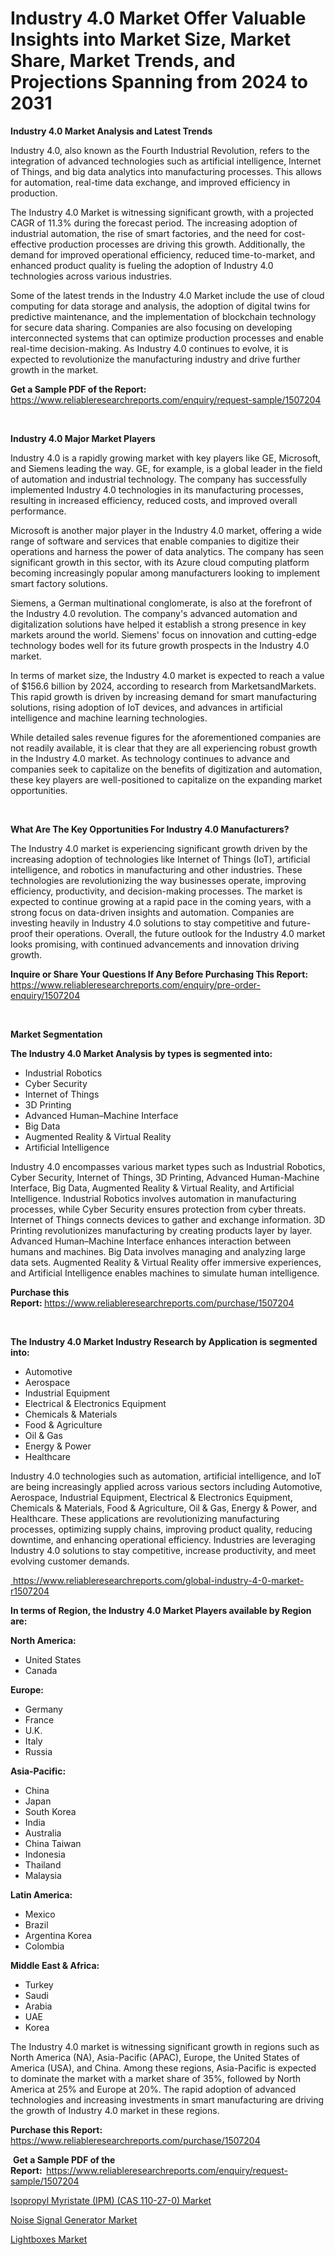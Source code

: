 <p><h1>Industry 4.0 Market Offer Valuable Insights into Market Size, Market Share, Market Trends, and Projections Spanning from 2024 to 2031</h1></p><p><strong>Industry 4.0 Market Analysis and Latest Trends</strong></p>
<p><p>Industry 4.0, also known as the Fourth Industrial Revolution, refers to the integration of advanced technologies such as artificial intelligence, Internet of Things, and big data analytics into manufacturing processes. This allows for automation, real-time data exchange, and improved efficiency in production.</p><p>The Industry 4.0 Market is witnessing significant growth, with a projected CAGR of 11.3% during the forecast period. The increasing adoption of industrial automation, the rise of smart factories, and the need for cost-effective production processes are driving this growth. Additionally, the demand for improved operational efficiency, reduced time-to-market, and enhanced product quality is fueling the adoption of Industry 4.0 technologies across various industries.</p><p>Some of the latest trends in the Industry 4.0 Market include the use of cloud computing for data storage and analysis, the adoption of digital twins for predictive maintenance, and the implementation of blockchain technology for secure data sharing. Companies are also focusing on developing interconnected systems that can optimize production processes and enable real-time decision-making. As Industry 4.0 continues to evolve, it is expected to revolutionize the manufacturing industry and drive further growth in the market.</p></p>
<p><strong>Get a Sample PDF of the Report:&nbsp;</strong> <a href="https://www.reliableresearchreports.com/enquiry/request-sample/1507204">https://www.reliableresearchreports.com/enquiry/request-sample/1507204</a></p>
<p>&nbsp;</p>
<p><strong>Industry 4.0 Major Market Players</strong></p>
<p><p>Industry 4.0 is a rapidly growing market with key players like GE, Microsoft, and Siemens leading the way. GE, for example, is a global leader in the field of automation and industrial technology. The company has successfully implemented Industry 4.0 technologies in its manufacturing processes, resulting in increased efficiency, reduced costs, and improved overall performance.</p><p>Microsoft is another major player in the Industry 4.0 market, offering a wide range of software and services that enable companies to digitize their operations and harness the power of data analytics. The company has seen significant growth in this sector, with its Azure cloud computing platform becoming increasingly popular among manufacturers looking to implement smart factory solutions.</p><p>Siemens, a German multinational conglomerate, is also at the forefront of the Industry 4.0 revolution. The company's advanced automation and digitalization solutions have helped it establish a strong presence in key markets around the world. Siemens' focus on innovation and cutting-edge technology bodes well for its future growth prospects in the Industry 4.0 market.</p><p>In terms of market size, the Industry 4.0 market is expected to reach a value of $156.6 billion by 2024, according to research from MarketsandMarkets. This rapid growth is driven by increasing demand for smart manufacturing solutions, rising adoption of IoT devices, and advances in artificial intelligence and machine learning technologies.</p><p>While detailed sales revenue figures for the aforementioned companies are not readily available, it is clear that they are all experiencing robust growth in the Industry 4.0 market. As technology continues to advance and companies seek to capitalize on the benefits of digitization and automation, these key players are well-positioned to capitalize on the expanding market opportunities.</p></p>
<p>&nbsp;</p>
<p><strong>What Are The Key Opportunities For Industry 4.0 Manufacturers?</strong></p>
<p><p>The Industry 4.0 market is experiencing significant growth driven by the increasing adoption of technologies like Internet of Things (IoT), artificial intelligence, and robotics in manufacturing and other industries. These technologies are revolutionizing the way businesses operate, improving efficiency, productivity, and decision-making processes. The market is expected to continue growing at a rapid pace in the coming years, with a strong focus on data-driven insights and automation. Companies are investing heavily in Industry 4.0 solutions to stay competitive and future-proof their operations. Overall, the future outlook for the Industry 4.0 market looks promising, with continued advancements and innovation driving growth.</p></p>
<p><strong>Inquire or Share Your Questions If Any Before Purchasing This Report:</strong> <a href="https://www.reliableresearchreports.com/enquiry/pre-order-enquiry/1507204">https://www.reliableresearchreports.com/enquiry/pre-order-enquiry/1507204</a></p>
<p>&nbsp;</p>
<p><strong>Market Segmentation</strong></p>
<p><strong>The Industry 4.0 Market Analysis by types is segmented into:</strong></p>
<p><ul><li>Industrial Robotics</li><li>Cyber Security</li><li>Internet of Things</li><li>3D Printing</li><li>Advanced Human–Machine Interface</li><li>Big Data</li><li>Augmented Reality & Virtual Reality</li><li>Artificial Intelligence</li></ul></p>
<p><p>Industry 4.0 encompasses various market types such as Industrial Robotics, Cyber Security, Internet of Things, 3D Printing, Advanced Human-Machine Interface, Big Data, Augmented Reality & Virtual Reality, and Artificial Intelligence. Industrial Robotics involves automation in manufacturing processes, while Cyber Security ensures protection from cyber threats. Internet of Things connects devices to gather and exchange information. 3D Printing revolutionizes manufacturing by creating products layer by layer. Advanced Human–Machine Interface enhances interaction between humans and machines. Big Data involves managing and analyzing large data sets. Augmented Reality & Virtual Reality offer immersive experiences, and Artificial Intelligence enables machines to simulate human intelligence.</p></p>
<p><strong>Purchase this Report:&nbsp;</strong><a href="https://www.reliableresearchreports.com/purchase/1507204">https://www.reliableresearchreports.com/purchase/1507204</a></p>
<p>&nbsp;</p>
<p><strong>The Industry 4.0 Market Industry Research by Application is segmented into:</strong></p>
<p><ul><li>Automotive</li><li>Aerospace</li><li>Industrial Equipment</li><li>Electrical & Electronics Equipment</li><li>Chemicals & Materials</li><li>Food & Agriculture</li><li>Oil & Gas</li><li>Energy & Power</li><li>Healthcare</li></ul></p>
<p><p>Industry 4.0 technologies such as automation, artificial intelligence, and IoT are being increasingly applied across various sectors including Automotive, Aerospace, Industrial Equipment, Electrical & Electronics Equipment, Chemicals & Materials, Food & Agriculture, Oil & Gas, Energy & Power, and Healthcare. These applications are revolutionizing manufacturing processes, optimizing supply chains, improving product quality, reducing downtime, and enhancing operational efficiency. Industries are leveraging Industry 4.0 solutions to stay competitive, increase productivity, and meet evolving customer demands.</p></p>
<p><a href="https://www.reliableresearchreports.com/global-industry-4-0-market-r1507204">&nbsp;https://www.reliableresearchreports.com/global-industry-4-0-market-r1507204</a></p>
<p><strong>In terms of Region, the Industry 4.0 Market Players available by Region are:</strong></p>
<p>
    <p> <strong> North America: </strong>
        <ul>
            <li>United States</li>
            <li>Canada</li>
        </ul>
        </p> 
    <p> <strong> Europe: </strong>
        <ul>
            <li>Germany</li>
            <li>France</li>
            <li>U.K.</li>
            <li>Italy</li>
            <li>Russia</li>
        </ul>
        </p> 
    <p> <strong> Asia-Pacific: </strong>
        <ul>
            <li>China</li>
            <li>Japan</li>
            <li>South Korea</li>
            <li>India</li>
            <li>Australia</li>
            <li>China Taiwan</li>
            <li>Indonesia</li>
            <li>Thailand</li>
            <li>Malaysia</li>
        </ul>
        </p> 
    <p> <strong> Latin America: </strong>
        <ul>
            <li>Mexico</li>
            <li>Brazil</li>
            <li>Argentina Korea</li>
            <li>Colombia</li>
        </ul>
        </p> 
    <p> <strong> Middle East & Africa: </strong>
        <ul>
            <li>Turkey</li>
            <li>Saudi</li>
            <li>Arabia</li>
            <li>UAE</li>
            <li>Korea</li>
        </ul>
    </p>
    </p>
<p><p>The Industry 4.0 market is witnessing significant growth in regions such as North America (NA), Asia-Pacific (APAC), Europe, the United States of America (USA), and China. Among these regions, Asia-Pacific is expected to dominate the market with a market share of 35%, followed by North America at 25% and Europe at 20%. The rapid adoption of advanced technologies and increasing investments in smart manufacturing are driving the growth of Industry 4.0 market in these regions.</p></p>
<p><strong>Purchase this Report: </strong><a href="https://www.reliableresearchreports.com/purchase/1507204">https://www.reliableresearchreports.com/purchase/1507204</a></p>
<p>&nbsp;<strong>Get a Sample PDF of the Report:&nbsp;&nbsp;</strong><a href="https://www.reliableresearchreports.com/enquiry/request-sample/1507204">https://www.reliableresearchreports.com/enquiry/request-sample/1507204</a></p>
<p><strong></strong></p>
<p><p><a href="https://github.com/Glendatilghmankmgz0rbhwpy/Market-Research-Report-List-3/blob/main/isopropyl-myristate-ipm-cas-110-27-0-market.md">Isopropyl Myristate (IPM) (CAS 110-27-0) Market</a></p><p><a href="https://medium.com/@joeyojholms59/global-noise-signal-generator-market-focus-on-application-end-use-industry-type-equipment-and-17c64a6abd2e">Noise Signal Generator Market</a></p><p><a href="https://medium.com/@lawrencekelley6262/lightboxes-market-forecasts-market-trends-and-impact-analysis-2024-2031-c28ad35478c3">Lightboxes Market</a></p></p>